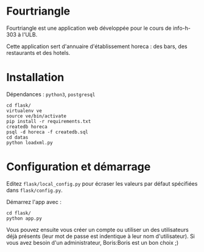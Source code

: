 # Fourtriangle

Fourtriangle est une application web développée pour le cours de info-h-303 à l'ULB.

Cette application sert d'annuaire d'établissement horeca : des bars, des restaurants et des hotels.

# Installation

Dépendances : `python3`, `postgresql`

    cd flask/
    virtualenv ve
    source ve/bin/activate
    pip install -r requirements.txt
    createdb horeca
    psql -d horeca -f createdb.sql
    cd datas
    python loadxml.py


# Configuration et démarrage

Editez `flask/local_config.py` pour écraser les valeurs par défaut spécifiées dans `flask/config.py`.

Démarrez l'app avec :

    cd flask/
    python app.py


Vous pouvez ensuite vous créer un compte ou utiliser un des utilisateurs déjà présents (leur mot de passe est indentique à leur nom d'utilisateur).
Si vous avez besoin d'un administrateur, Boris:Boris est un bon choix ;)
